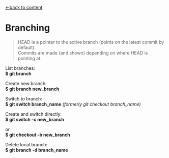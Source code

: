 [←back to content](https://github.com/pytherik/learning-git/wiki/Content)
# Branching

> HEAD is a pointer to the active branch (points on the latest commit by default).   
Commits are made (and shown) depending on where HEAD is pointing at.

List branches:  
**$ git branch**

Create new branch:  
**$ git branch new_branch**

Switch to branch:  
**$ git switch branch_name** *(formerly git checkout branch_name)*  

Create and switch directly:  
**$ git switch -c new_branch**  

or  
**$ git checkout -b new_branch**  


Delete local branch:  
**$ git branch -d branch_name**  


